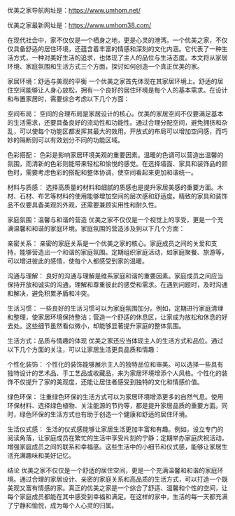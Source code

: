 优美之家导航网址是：https://www.umhom.net/

优美之家最新网址是：https://www.umhom38.com/

在现代社会中，家不仅仅是一个栖身之地，更是心灵的港湾。一个优美之家，不仅仅具备舒适的居住环境，还蕴含着丰富的情感和深刻的文化内涵。它代表了一种生活方式，一种对美好生活的追求，也体现了主人的品位与生活态度。本文将从家居环境、家庭氛围和生活方式三个方面，探讨如何创造一个真正优美的家。

家居环境：舒适与美观的平衡
一个优美之家首先体现在其家居环境上。舒适的居住空间能够让人身心放松，拥有一个良好的居住环境是每个人的基本需求。在设计和布置家居时，需要综合考虑以下几个方面：

空间布局： 空间的合理布局是家居设计的核心。优美的家居空间不仅要满足基本的生活需求，还要具备良好的流动性和功能性。通过合理分配空间，避免拥挤和杂乱，可以使每个功能区都发挥其最大的效用。开放式的布局可以增加空间感，而巧妙的隔断则可以有效划分不同的功能区域。

色彩搭配： 色彩是影响家居环境美观的重要因素。温暖的色调可以营造出温馨的氛围，而清新的色彩则能带来轻松和愉悦的感觉。在选择墙面、家具和装饰品的颜色时，需要考虑色彩的搭配和整体协调，使空间看起来更加和谐统一。

材料与质感： 选择高质量的材料和细腻的质感也是提升家居美感的重要方面。木材、石材、布艺等材料的使用能够增加空间的层次感和舒适度。精致的家具和装饰品不仅要具备美观的外观，还需要兼顾实用性和耐久性。

家庭氛围：温馨与和谐的营造
优美之家不仅仅是一个视觉上的享受，更是一个充满温馨和和谐的家庭环境。家庭氛围的营造涉及到以下几个方面：

亲密关系： 亲密的家庭关系是一个优美之家的核心。家庭成员之间的关爱和支持，能够营造出一个和谐的家庭氛围。定期组织家庭活动，如家庭聚餐、旅游等，可以增进彼此的感情，使每个人都感受到家的温暖。

沟通与理解： 良好的沟通与理解是维系家庭和谐的重要因素。家庭成员之间应当保持开放和诚实的沟通，理解和尊重彼此的感受和需求。在遇到问题时，及时沟通和解决，避免积累矛盾和冲突。

生活习惯： 一些良好的生活习惯可以为家庭氛围加分。例如，定期进行家庭清理和整理，使家居环境保持整洁；营造一个舒适的休息区，让家成为放松和休息的好去处。这些细节虽然看似微小，却能够显著提升家庭的整体氛围。

生活方式：品质与情趣的体现
优美之家还应当体现主人的生活方式和品位。通过以下几个方面的关注，可以让家居生活更具品质和情趣：

个性化装饰： 个性化的装饰能够展示主人的独特品位和审美。可以选择一些具有独特设计的艺术品、手工艺品或收藏品，来为家居环境增添个人风格。个性化的装饰不仅提升了家的美观度，还能让居住者感受到独特的文化和情感价值。

绿色环保： 注重绿色环保的生活方式可以为家居环境增添更多的自然气息。使用环保材料、选择绿色植物、关注能源的节约等，都是提升家居品质的重要方面。同时，绿色环保的生活方式也有助于创造一个健康和舒适的居住环境。

生活仪式感： 生活的仪式感能够让家居生活更加丰富和有趣。例如，设立专门的阅读角落，让家庭成员在繁忙的生活中享受片刻的宁静；定期举办家庭庆祝活动，增强家庭成员之间的联系和幸福感。这些生活中的小细节和仪式感，能够让家居生活充满趣味和美好记忆。

结论
优美之家不仅仅是一个舒适的居住空间，更是一个充满温馨和和谐的家庭环境。通过合理的家居设计、亲密的家庭关系和高品质的生活方式，可以打造一个既美观又富有情感的家。真正的优美之家是一个综合了舒适、温馨和个性的空间，让每个家庭成员都能在其中感受到幸福和满足。在这样的家中，生活的每一天都充满了宁静和愉悦，成为每个人心灵的归属。
